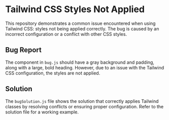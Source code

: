 # Tailwind CSS Styles Not Applied

This repository demonstrates a common issue encountered when using Tailwind CSS: styles not being applied correctly. The bug is caused by an incorrect configuration or a conflict with other CSS styles.

## Bug Report

The component in `bug.js` should have a gray background and padding, along with a large, bold heading. However, due to an issue with the Tailwind CSS configuration, the styles are not applied.

## Solution

The `bugSolution.js` file shows the solution that correctly applies Tailwind classes by resolving conflicts or ensuring proper configuration. Refer to the solution file for a working example.